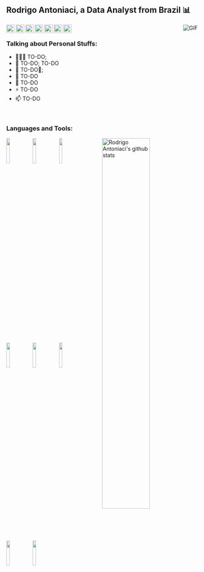 <!-- Your title -->
## Rodrigo Antoniaci, a Data Analyst from Brazil :bar_chart:

<a href="https://www.linkedin.com/in/rodrigoantoniaci/">
  <img align="left" alt="Rodrigo's Linkdein" width="22px" src="https://cdn.jsdelivr.net/npm/simple-icons@v3/icons/linkedin.svg" />
</a>

<a href="https://github.com/RodrigoAntoniaci">
  <img align="left" alt="Rodrigos's Github" width="22px" src="https://cdn.jsdelivr.net/npm/simple-icons@v3/icons/github.svg" />
</a>

<a href="https://www.kaggle.com/nevermr">
  <img align="left" alt="Rodrigos's Gmail" width="22px" src="https://cdn.jsdelivr.net/npm/simple-icons@3.2.0/icons/gmail.svg" />
</a>

<a href="rodrigo.antoniaci@gmail.com">
  <img align="left" alt="Rodrigos's Hackerrank" width="22px" src="https://cdn.jsdelivr.net/npm/simple-icons@3.2.0/icons/hackerrank.svg" />
</a>

<a href="https://leetcode.com/rodrigoantoniaci/">
  <img align="left" alt="Rodrigos's LeetCode" width="22px" src="https://cdn.jsdelivr.net/npm/simple-icons@3.2.0/icons/leetcode.svg" />
</a>

<a href="https://public.tableau.com/profile/rodrigoantoniaci#!/">
  <img align="left" alt="Rodrigos's Tableau" width="22px" src="https://cdn.jsdelivr.net/npm/simple-icons@3.2.0/icons/tableau.svg" />
</a>

<a href="https://www.kaggle.com/nevermr">
  <img align="left" alt="Rodrigos's Kaggle" width="22px" src="https://cdn.jsdelivr.net/npm/simple-icons@3.2.0/icons/kaggle.svg" />
</a>

<img align="right" alt="GIF" src="https://media.giphy.com/media/MBVemoHuyw9Ik/giphy.gif" />

&nbsp;
&nbsp;

<!-- Talking about you -->
### Talking about Personal Stuffs:

- 👨🏽‍💻 TO-DO;
- 🌱 TO-DO; TO-DO
- 👯 TO-DO🤝;
- 🤔 TO-DO
- 💬 TO-DO
- ⚡️ TO-DO
- 📫 TO-DO

&nbsp;

### Languages and Tools:

<p>
  <a href="https://github.com/RodrigoAntoniaci">
    <img width="50%" align="right" alt="Rodrigo Antoniaci's github stats" src="https://github-readme-stats.vercel.app/api?username=RodrigoAntoniaci&show_icons=true&hide_border=true"/>
  </a>
 
  <code><img width="13%" src="https://www.vectorlogo.zone/logos/python/python-ar21.svg"></code>
  <code><img width="13%" src="https://www.vectorlogo.zone/logos/git-scm/git-scm-ar21.svg"></code>
  <code><img width="13%" src="https://www.vectorlogo.zone/logos/numpy/numpy-ar21.svg"></code>
 
  <br />
  <code><img width="13%" src="https://www.vectorlogo.zone/logos/jupyter/jupyter-ar21.svg"></code>
  <code><img width="13%" src="https://www.vectorlogo.zone/logos/mysql/mysql-ar21.svg"></code>
  <code><img width="13%" src="https://github.com/AwesomeLogos/logomono/blob/gh-pages/logos/tableau-software.svg"></code>
  <br />
  
  <code><img width="13%" src="https://www.vectorlogo.zone/logos/microsoft_powerbi/microsoft_powerbi-ar21.svg"></code>
  <code><img width="13%" src="https://raw.githubusercontent.com/Thomas-George-T/Thomas-George-T/master/assets/aws.svg"></code>
  
</p>

  




